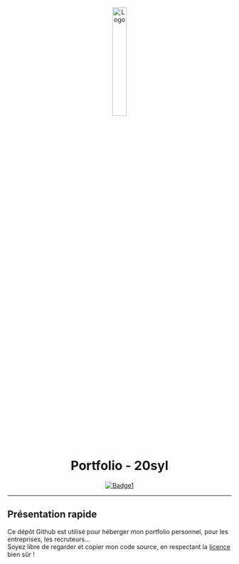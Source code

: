 <div align="center">
  <a href="https://sylvain.pro"><img src="https://sylvain.pro/images/portfolio.png" alt="Logo" width="25%" height="auto"></a>

# Portfolio - 20syl
  [![Badge1](https://img.shields.io/badge/Site%20:-v1.3.9%20&#8209;%20Mobile%20Testing-6479ee?labelColor=23272A)](https://sylvain.pro)

</div>

---

## Présentation rapide
Ce dépôt Github est utilisé pour héberger mon portfolio personnel, pour les entreprises, les recruteurs...  
Soyez libre de regarder et copier mon code source, en respectant la [licence](https://github.com/20syldev/portfolio/?tab=BSD-3-Clause-1-ov-file) bien sûr !